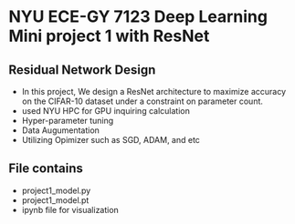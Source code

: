 # NYU ECE-GY 7123 Deep Learning Mini project 1 with ResNet 


## Residual  Network Design 


* In this project, We design a ResNet architecture to maximize accuracy on the CIFAR-10 dataset under a constraint on parameter count.
* used NYU HPC for GPU inquiring calculation 
* Hyper-parameter tuning
* Data Augumentation
* Utilizing Opimizer such as  SGD, ADAM, and etc 


## File contains 
* project1_model.py
* project1_model.pt
* ipynb file for visualization 
